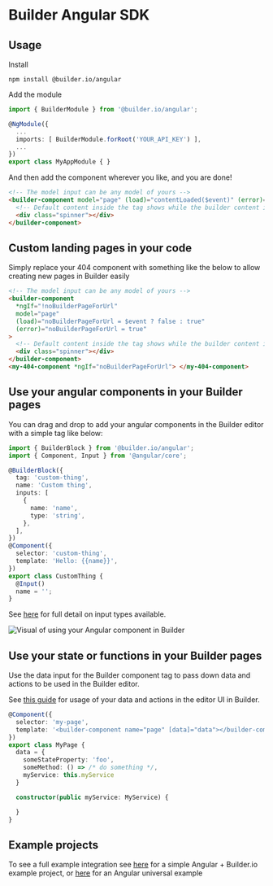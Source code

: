 # Builder Angular SDK

## Usage

Install

```
npm install @builder.io/angular
```

Add the module

```ts
import { BuilderModule } from '@builder.io/angular';

@NgModule({
  ...
  imports: [ BuilderModule.forRoot('YOUR_API_KEY') ],
  ...
})
export class MyAppModule { }
```

And then add the component wherever you like, and you are done!

```html
<!-- The model input can be any model of yours -->
<builder-component model="page" (load)="contentLoaded($event)" (error)="contentError($event)">
  <!-- Default content inside the tag shows while the builder content is fetching -->
  <div class="spinner"></div>
</builder-component>
```

## Custom landing pages in your code

Simply replace your 404 component with something like the below to allow creating new pages in Builder easily

```html
<!-- The model input can be any model of yours -->
<builder-component
  *ngIf="!noBuilderPageForUrl"
  model="page"
  (load)="noBuilderPageForUrl = $event ? false : true"
  (error)="noBuilderPageForUrl = true"
>
  <!-- Default content inside the tag shows while the builder content is fetching -->
  <div class="spinner"></div>
</builder-component>
<my-404-component *ngIf="noBuilderPageForUrl"> </my-404-component>
```

## Use your angular components in your Builder pages

You can drag and drop to add your angular components in the Builder editor with a simple tag like below:

```ts
import { BuilderBlock } from '@builder.io/angular';
import { Component, Input } from '@angular/core';

@BuilderBlock({
  tag: 'custom-thing',
  name: 'Custom thing',
  inputs: [
    {
      name: 'name',
      type: 'string',
    },
  ],
})
@Component({
  selector: 'custom-thing',
  template: 'Hello: {{name}}',
})
export class CustomThing {
  @Input()
  name = '';
}
```

See [here](https://builder.io/c/docs/custom-react-components) for full detail on input types available.

<img src="https://cdn.builder.io/api/v1/image/assets%2FYJIGb4i01jvw0SRdL5Bt%2F82d416601dbe4abb995b558fb4c121c1" alt="Visual of using your Angular component in Builder">

## Use your state or functions in your Builder pages

Use the data input for the Builder component tag to pass down data and actions to be used in the Builder editor.

See [this guide](https://builder.io/c/docs/react/custom-actions) for usage of your data and actions in
the editor UI in Builder.

```ts
@Component({
  selector: 'my-page',
  template: '<builder-component name="page" [data]="data"></builder-component>',
})
export class MyPage {
  data = {
    someStateProperty: 'foo',
    someMethod: () => /* do something */,
    myService: this.myService
  }

  constructor(public myService: MyService) {

  }
}
```

## Example projects

To see a full example integration see [here](/examples/angular) for a simple Angular + Builder.io example project,
or [here](/examples/angular-universal) for an Angular universal example
